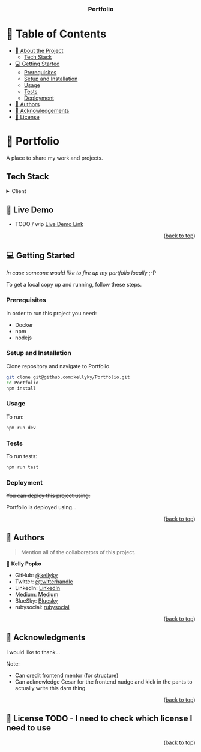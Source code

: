 <a name="readme-top"></a>

<div align="center">
  <!-- <img src="<todo>.png" alt="logo" width="140"  height="auto" /> -->
  <br/>

  <h3><b>Portfolio</b></h3>

</div>

# 📗 Table of Contents

- [📖 About the Project](#about-project)
    - [Tech Stack](#tech-stack)
- [💻 Getting Started](#getting-started)
  - [Prerequisites](#prerequisites)
  - [Setup and Installation](#setup-and-installation)
  - [Usage](#usage)
  - [Tests](#run-tests)
  - [Deployment](#deployment)
- [👥 Authors](#authors)
- [🙏 Acknowledgements](#acknowledgements)
- [📝 License](#license)

# 📖 Portfolio <a name="about-project"></a>

A place to share my work and projects.

## Tech Stack <a name="tech-stack"></a>

<details>
  <summary>Client</summary>
  <ul>
    <li><a href="https://reactjs.org/">React.js</a></li>
  </ul>
</details>

## 🚀 Live Demo <a name="live-demo"></a>

- TODO / wip [Live Demo Link](https://google.com)

<p align="right">(<a href="#readme-top">back to top</a>)</p>

## 💻 Getting Started <a name="getting-started"></a>

_In case someone would like to fire up my portfolio locally_  ;-P

To get a local copy up and running, follow these steps.

### Prerequisites

In order to run this project you need:

- Docker
- npm
- nodejs

### Setup and Installation

Clone repository and navigate to Portfolio.

```sh
git clone git@github.com:kellyky/Portfolio.git
cd Portfolio
npm install
```

### Usage

To run:

```sh
npm run dev
```

### Tests

To run tests:

```sh
npm run test
```

### Deployment

~~You can deploy this project using:~~

Portfolio is deployed using...

<p align="right">(<a href="#readme-top">back to top</a>)</p>

## 👥 Authors <a name="authors"></a>

> Mention all of the collaborators of this project.

👤 **Kelly Popko**

- GitHub: [@kellyky](https://github.com/githubhandle)
- Twitter: [@twitterhandle](https://twitter.com/twitterhandle)
- LinkedIn: [LinkedIn](https://linkedin.com/in/kelly-popko)
- Medium: [Medium](https://medium.com/@kelpopko)
- BlueSky: [Bluesky](https://bsky.app/profile/kellypopko.bsky.social)
- rubysocial: [rubysocial](https://ruby.social/@kells)

<p align="right">(<a href="#readme-top">back to top</a>)</p>

## 🙏 Acknowledgments <a name="acknowledgements"></a>

I would like to thank...

Note:
- Can credit frontend mentor (for structure)
- Can acknowledge Cesar for the frontend nudge and kick in the pants to actually write this darn thing.

<p align="right">(<a href="#readme-top">back to top</a>)</p>


## 📝 License <a name="license"></a>    TODO - I need to check which license I need to use

<!-- This project is [MIT](./LICENSE) licensed. -->

<!-- _NOTE: we recommend using the [MIT license](https://choosealicense.com/licenses/mit/) - you can set it up quickly by [using templates available on GitHub](https://docs.github.com/en/communities/setting-up-your-project-for-healthy-contributions/adding-a-license-to-a-repository). You can also use [any other license](https://choosealicense.com/licenses/) if you wish._ -->

<p align="right">(<a href="#readme-top">back to top</a>)</p>

